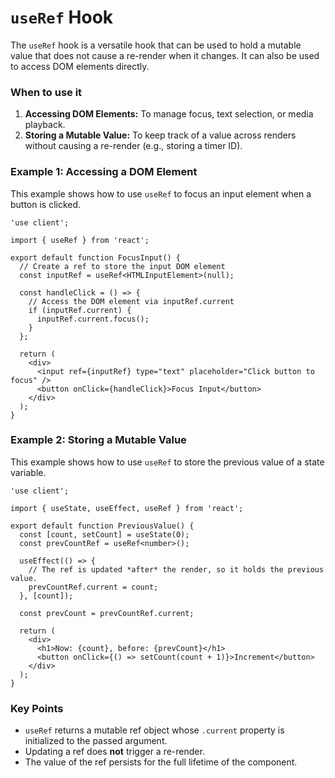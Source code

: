 
# `useRef` Hook

The `useRef` hook is a versatile hook that can be used to hold a mutable value that does not cause a re-render when it changes. It can also be used to access DOM elements directly.

### When to use it
1.  **Accessing DOM Elements:** To manage focus, text selection, or media playback.
2.  **Storing a Mutable Value:** To keep track of a value across renders without causing a re-render (e.g., storing a timer ID).

### Example 1: Accessing a DOM Element

This example shows how to use `useRef` to focus an input element when a button is clicked.

```tsx
'use client';

import { useRef } from 'react';

export default function FocusInput() {
  // Create a ref to store the input DOM element
  const inputRef = useRef<HTMLInputElement>(null);

  const handleClick = () => {
    // Access the DOM element via inputRef.current
    if (inputRef.current) {
      inputRef.current.focus();
    }
  };

  return (
    <div>
      <input ref={inputRef} type="text" placeholder="Click button to focus" />
      <button onClick={handleClick}>Focus Input</button>
    </div>
  );
}
```

### Example 2: Storing a Mutable Value

This example shows how to use `useRef` to store the previous value of a state variable.

```tsx
'use client';

import { useState, useEffect, useRef } from 'react';

export default function PreviousValue() {
  const [count, setCount] = useState(0);
  const prevCountRef = useRef<number>();

  useEffect(() => {
    // The ref is updated *after* the render, so it holds the previous value.
    prevCountRef.current = count;
  }, [count]);

  const prevCount = prevCountRef.current;

  return (
    <div>
      <h1>Now: {count}, before: {prevCount}</h1>
      <button onClick={() => setCount(count + 1)}>Increment</button>
    </div>
  );
}
```

### Key Points
-   `useRef` returns a mutable ref object whose `.current` property is initialized to the passed argument.
-   Updating a ref does **not** trigger a re-render.
-   The value of the ref persists for the full lifetime of the component.

